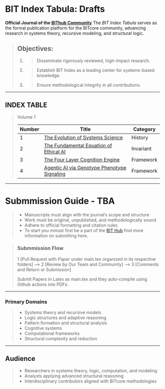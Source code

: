 # BIT Index Tabula: Drafts

**Official Journal of the [BIThub Community](https://hub.bitwiki.org/)**
The *BIT Index Tabula* serves as the formal publication platform for the BITcore community, advancing research in systems theory, recursive modeling, and structural logic.

> ## Objectives:
> 1. > Disseminate rigorously reviewed, high-impact research.
> 2. > Establish BIT Index as a leading center for systems-based knowledge.
> 3. >  Ensure methodological integrity in all contributions.


---

## INDEX TABLE

> Volume 1
>
> | Number | Title | Category |
> |---|---|---|
> | 1 | [The Evolution of Systems Science](https://github.com/bitwikiorg/bit_index_tabula/blob/main/History/evolution_of_systems_science/main.pdf) | History |
> | 2 | [The Fundamental Equation of Ethical AI](https://github.com/bitwikiorg/bit_index_tabula/blob/main/Invariants/fundamental_equation/main.pdf) | Invariant |
> | 3 | [The Four Layer Cognition Engine](https://github.com/bitwikiorg/bit_index_tabula/blob/main/Frameworks/the_four_layer_cognition_engine/main.pdf) | Framework |
> | 4 | [Agentic AI via Genotype Phenotype Signaling](https://github.com/bitwikiorg/bit_index_tabula/blob/main/Frameworks/genotypes_signal_molecules/main.pdf) | Framework |
> 

---


# Submmission Guide - TBA
> - Manuscripts must align with the journal’s scope and structure
> - Work must be original, unpublished, and methodologically sound
> - Adhere to official formatting and citation rules
> - To start you mmust first be a part of the [BIT Hub](http://hub.bitwiki.org/) find more information on submitting here.

> ### Submmission Flow
> 1 [Pull Request with Paper under main.tex organized in its respective folders] --> 2 [Review by Our Team and Community] --> 3 [Comments and Return or Submission]
>
> Submit Papers in Latex as main.tex and they auto-compile using Github actions into PDFs.
>

---


### Primary Domains
> - Systems theory and recursive models
> - Logic structures and adaptive reasoning
> - Pattern formation and structural analysis
> - Cognitive systems
> - Computational frameworks
> - Structural complexity and reduction

---


## Audience

> - Researchers in systems theory, logic, computation, and modeling
> - Analysts applying advanced structural reasoning
> - Interdisciplinary contributors aligned with BITcore methodologies

